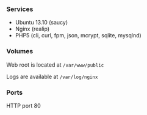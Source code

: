 ### Services

- Ubuntu 13.10 (saucy)
- Nginx (realip)
- PHP5 (cli, curl, fpm, json, mcrypt, sqlite, mysqlnd)

### Volumes

Web root is located at `/var/www/public`

Logs are available at `/var/log/nginx`

### Ports

HTTP port 80
